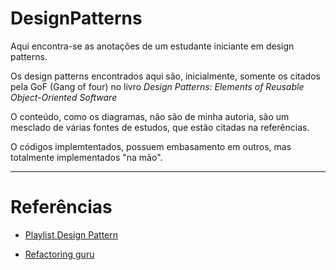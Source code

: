 # DesignPatterns

Aqui encontra-se as anotações de um estudante iniciante em design patterns.

Os design patterns encontrados aqui são, inicialmente, somente os citados pela GoF (Gang of four) no livro _Design Patterns: Elements of Reusable Object-Oriented Software_

O conteúdo, como os diagramas, não são de minha autoria, são um mesclado de várias fontes de estudos, que estão citadas na referências.

O códigos implemtentados, possuem embasamento em outros, mas totalmente implementados "na mão".


---

# Referências

* [Playlist Design Pattern](https://youtube.com/playlist?list=PLbIBj8vQhvm0VY5YrMrafWaQY2EnJ3j8H)

* [Refactoring guru](https://refactoring.guru/pt-br) 

